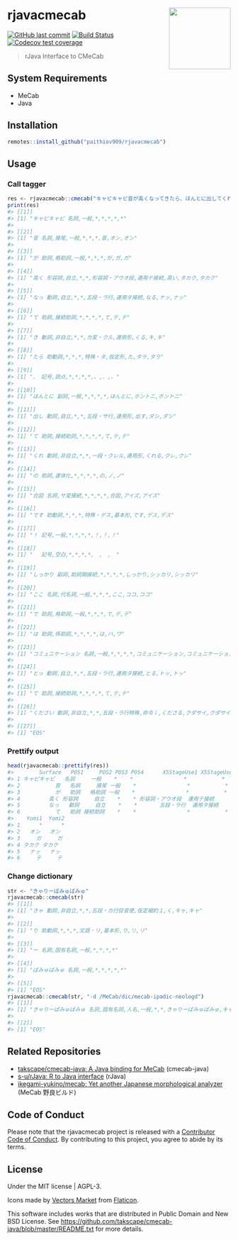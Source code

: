 
<!-- README.md is generated from README.Rmd. Please edit that file -->

# rjavacmecab <a href='https://paithiov909.github.io/rjavacmecab'><img src='https://raw.githack.com/paithiov909/rjavacmecab/master/man/figures/logo.png' align="right" height="139" /></a>

<!-- badges: start -->

[![GitHub last
commit](https://img.shields.io/github/last-commit/paithiov909/rjavacmecab)](#)
[![Build
Status](https://travis-ci.com/paithiov909/rjavacmecab.svg?branch=master)](https://travis-ci.com/paithiov909/rjavacmecab)
[![Codecov test
coverage](https://codecov.io/gh/paithiov909/rjavacmecab/branch/master/graph/badge.svg)](https://codecov.io/gh/paithiov909/rjavacmecab?branch=master)
<!-- badges: end -->

> rJava Interface to CMeCab

## System Requirements

  - MeCab
  - Java

## Installation

``` r
remotes::install_github("paithiov909/rjavacmecab")
```

## Usage

### Call tagger

``` r
res <- rjavacmecab::cmecab("キャピキャピ音が高くなってきたら、ほんとに出してくれの合図です！　しっかりここではコミュニケーションとってください")
print(res)
#> [[1]]
#> [1] "キャピキャピ 名詞,一般,*,*,*,*,*"
#> 
#> [[2]]
#> [1] "音 名詞,接尾,一般,*,*,*,音,オン,オン"
#> 
#> [[3]]
#> [1] "が 助詞,格助詞,一般,*,*,*,が,ガ,ガ"
#> 
#> [[4]]
#> [1] "高く 形容詞,自立,*,*,形容詞・アウオ段,連用テ接続,高い,タカク,タカク"
#> 
#> [[5]]
#> [1] "なっ 動詞,自立,*,*,五段・ラ行,連用タ接続,なる,ナッ,ナッ"
#> 
#> [[6]]
#> [1] "て 助詞,接続助詞,*,*,*,*,て,テ,テ"
#> 
#> [[7]]
#> [1] "き 動詞,非自立,*,*,カ変・クル,連用形,くる,キ,キ"
#> 
#> [[8]]
#> [1] "たら 助動詞,*,*,*,特殊・タ,仮定形,た,タラ,タラ"
#> 
#> [[9]]
#> [1] "、 記号,読点,*,*,*,*,、,、,、"
#> 
#> [[10]]
#> [1] "ほんとに 副詞,一般,*,*,*,*,ほんとに,ホントニ,ホントニ"
#> 
#> [[11]]
#> [1] "出し 動詞,自立,*,*,五段・サ行,連用形,出す,ダシ,ダシ"
#> 
#> [[12]]
#> [1] "て 助詞,接続助詞,*,*,*,*,て,テ,テ"
#> 
#> [[13]]
#> [1] "くれ 動詞,非自立,*,*,一段・クレル,連用形,くれる,クレ,クレ"
#> 
#> [[14]]
#> [1] "の 助詞,連体化,*,*,*,*,の,ノ,ノ"
#> 
#> [[15]]
#> [1] "合図 名詞,サ変接続,*,*,*,*,合図,アイズ,アイズ"
#> 
#> [[16]]
#> [1] "です 助動詞,*,*,*,特殊・デス,基本形,です,デス,デス"
#> 
#> [[17]]
#> [1] "！ 記号,一般,*,*,*,*,！,！,！"
#> 
#> [[18]]
#> [1] "　 記号,空白,*,*,*,*,　,　,　"
#> 
#> [[19]]
#> [1] "しっかり 副詞,助詞類接続,*,*,*,*,しっかり,シッカリ,シッカリ"
#> 
#> [[20]]
#> [1] "ここ 名詞,代名詞,一般,*,*,*,ここ,ココ,ココ"
#> 
#> [[21]]
#> [1] "で 助詞,格助詞,一般,*,*,*,で,デ,デ"
#> 
#> [[22]]
#> [1] "は 助詞,係助詞,*,*,*,*,は,ハ,ワ"
#> 
#> [[23]]
#> [1] "コミュニケーション 名詞,一般,*,*,*,*,コミュニケーション,コミュニケーション,コミュニケーション"
#> 
#> [[24]]
#> [1] "とっ 動詞,自立,*,*,五段・ラ行,連用タ接続,とる,トッ,トッ"
#> 
#> [[25]]
#> [1] "て 助詞,接続助詞,*,*,*,*,て,テ,テ"
#> 
#> [[26]]
#> [1] "ください 動詞,非自立,*,*,五段・ラ行特殊,命令ｉ,くださる,クダサイ,クダサイ"
#> 
#> [[27]]
#> [1] "EOS"
```

### Prettify output

``` r
head(rjavacmecab::prettify(res))
#>        Surface   POS1     POS2 POS3 POS4      X5StageUse1 X5StageUse2 Original
#> 1 キャピキャピ   名詞     一般    *    *                *           *        *
#> 2           音   名詞     接尾 一般    *                *           *       音
#> 3           が   助詞   格助詞 一般    *                *           *       が
#> 4         高く 形容詞     自立    *    * 形容詞・アウオ段  連用テ接続     高い
#> 5         なっ   動詞     自立    *    *       五段・ラ行  連用タ接続     なる
#> 6           て   助詞 接続助詞    *    *                *           *       て
#>    Yomi1  Yomi2
#> 1      *      *
#> 2   オン   オン
#> 3     ガ     ガ
#> 4 タカク タカク
#> 5   ナッ   ナッ
#> 6     テ     テ
```

### Change dictionary

``` r
str <- "きゃりーぱみゅぱみゅ"
rjavacmecab::cmecab(str)
#> [[1]]
#> [1] "きゃ 動詞,非自立,*,*,五段・カ行促音便,仮定縮約１,く,キャ,キャ"
#> 
#> [[2]]
#> [1] "り 助動詞,*,*,*,文語・リ,基本形,り,リ,リ"
#> 
#> [[3]]
#> [1] "ー 名詞,固有名詞,一般,*,*,*,*"
#> 
#> [[4]]
#> [1] "ぱみゅぱみゅ 名詞,一般,*,*,*,*,*"
#> 
#> [[5]]
#> [1] "EOS"
rjavacmecab::cmecab(str, "-d /MeCab/dic/mecab-ipadic-neologd")
#> [[1]]
#> [1] "きゃりーぱみゅぱみゅ 名詞,固有名詞,人名,一般,*,*,きゃりーぱみゅぱみゅ,キャリーパミュパミュ,キャリーパミュパミュ"
#> 
#> [[2]]
#> [1] "EOS"
```

## Related Repositories

  - [takscape/cmecab-java: A Java binding for
    MeCab](https://github.com/takscape/cmecab-java) (cmecab-java)
  - [s-u/rJava: R to Java interface](https://github.com/s-u/rJava)
    (rJava)
  - [ikegami-yukino/mecab: Yet another Japanese morphological
    analyzer](https://github.com/ikegami-yukino/mecab) (MeCab 野良ビルド)

## Code of Conduct

Please note that the rjavacmecab project is released with a [Contributor
Code of
Conduct](https://paithiov909.github.io/rjavacmecab/CODE_OF_CONDUCT.html).
By contributing to this project, you agree to abide by its terms.

## License

Under the MIT license | AGPL-3.

Icons made by [Vectors
Market](https://www.flaticon.com/authors/vectors-market) from
[Flaticon](https://www.flaticon.com/).

This software includes works that are distributed in Public Domain and
New BSD License. See
<https://github.com/takscape/cmecab-java/blob/master/README.txt> for
more details.
